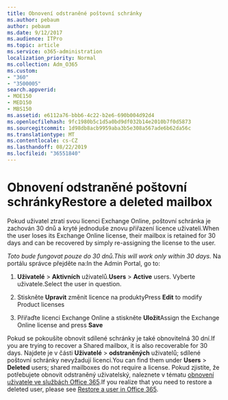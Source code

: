 ```yaml
---
title: Obnovení odstraněné poštovní schránky
ms.author: pebaum
author: pebaum
ms.date: 9/12/2017
ms.audience: ITPro
ms.topic: article
ms.service: o365-administration
localization_priority: Normal
ms.collection: Adm_O365
ms.custom:
- "360"
- "3500005"
search.appverid:
- MOE150
- MED150
- MBS150
ms.assetid: e6112a76-bbb6-4c22-b2e6-690b004d92d4
ms.openlocfilehash: 9fc1980b5c1d5a0bd9df032b14e2010b7f0d5873
ms.sourcegitcommit: 1d98db8acb9959aba3b5e308a567ade6b62da56c
ms.translationtype: MT
ms.contentlocale: cs-CZ
ms.lasthandoff: 08/22/2019
ms.locfileid: "36551840"
---
```

# <a name="restore-a-deleted-mailbox"></a><span data-ttu-id="c121c-102">Obnovení odstraněné poštovní schránky</span><span class="sxs-lookup"><span data-stu-id="c121c-102">Restore a deleted mailbox</span></span>

<span data-ttu-id="c121c-103">Pokud uživatel ztratí svou licenci Exchange Online, poštovní schránka je zachován 30 dnů a kryté jednoduše znovu přiřazení licence uživateli.</span><span class="sxs-lookup"><span data-stu-id="c121c-103">When the user loses its Exchange Online license, their mailbox is retained for 30 days and can be recovered by simply re-assigning the license to the user.</span></span>
  
 <span data-ttu-id="c121c-104">*Toto bude fungovat pouze do 30 dnů.*</span><span class="sxs-lookup"><span data-stu-id="c121c-104">*This will work only within 30 days.*</span></span>  <span data-ttu-id="c121c-105">Na portálu správce přejděte na:</span><span class="sxs-lookup"><span data-stu-id="c121c-105">In the Admin Portal, go to:</span></span>
  
1. <span data-ttu-id="c121c-106">**Uživatelé** \> **Aktivních** uživatelů.</span><span class="sxs-lookup"><span data-stu-id="c121c-106">**Users** \> **Active** users.</span></span> <span data-ttu-id="c121c-107">Vyberte uživatele.</span><span class="sxs-lookup"><span data-stu-id="c121c-107">Select the user in question.</span></span>

2. <span data-ttu-id="c121c-108">Stiskněte **Upravit** změnit licence na produkty</span><span class="sxs-lookup"><span data-stu-id="c121c-108">Press **Edit** to modify Product licenses</span></span>

3. <span data-ttu-id="c121c-109">Přiřaďte licenci Exchange Online a stiskněte **Uložit**</span><span class="sxs-lookup"><span data-stu-id="c121c-109">Assign the Exchange Online license and press **Save**</span></span>

<span data-ttu-id="c121c-110">Pokud se pokoušíte obnovit sdílené schránky je také obnovitelná 30 dní.</span><span class="sxs-lookup"><span data-stu-id="c121c-110">If you are trying to recover a Shared mailbox, it is also recoverable for 30 days.</span></span> <span data-ttu-id="c121c-111">Najdete je v části **Uživatelé** \> **odstraněných** uživatelů; sdílené poštovní schránky nevyžadují licenci.</span><span class="sxs-lookup"><span data-stu-id="c121c-111">You can find them under **Users** \> **Deleted** users; shared mailboxes do not require a license.</span></span> <span data-ttu-id="c121c-112">Pokud zjistíte, že potřebujete obnovit odstraněný uživatelský, naleznete v tématu [obnovení uživatele ve službách Office 365](https://docs.microsoft.com/office365/admin/add-users/restore-user).</span><span class="sxs-lookup"><span data-stu-id="c121c-112">If you realize that you need to restore a deleted user, please see [Restore a user in Office 365](https://docs.microsoft.com/office365/admin/add-users/restore-user).</span></span>
  